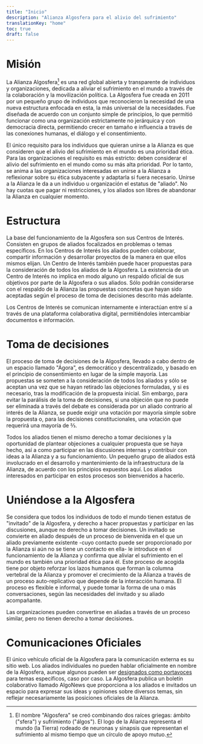 ```yaml
---
title: "Inicio"
description: "Alianza Algosfera para el alivio del sufrimiento"
translationKey: "home"
toc: true
draft: false
---
```


# Misión
La Alianza Algosfera[^1] es una red global abierta y transparente de individuos y organizaciones, dedicada a aliviar el sufrimiento en el mundo a través de la colaboración y la movilización política. La Algosfera fue creada en 2011 por un pequeño grupo de individuos que reconocieron la necesidad de una nueva estructura enfocada en esta, la más universal de la necesidades. Fue diseñada de acuerdo con un conjunto simple de principios, lo que permitió funcionar como una organización estrictamente no jerárquica y con democracia directa, permitiendo crecer en tamaño e influencia a través de las conexiones humanas, el diálogo y el consentimiento.

El único requisito para los individuos que quieran unirse a la Alianza es que consideren que el alivio del sufrimiento en el mundo es una prioridad ética. Para las organizaciones el requisito es más estricto: deben considerar el alivio del sufrimiento en el mundo como su más alta prioridad. Por lo tanto, se anima a las organizaciones interesadas en unirse a la Alianza a reflexionar sobre su ética subyacente y adaptarla si fuera necesario. Unirse a la Alianza le da a un individuo u organización el estatus de "aliado". No hay cuotas que pagar ni restricciones, y los aliados son libres de abandonar la Alianza en cualquier momento.

# Estructura
La base del funcionamiento de la Algosfera son sus Centros de Interés. Consisten en grupos de aliados focalizados en problemas o temas específicos. En los Centros de Interés los aliados pueden colaborar, compartir información y desarrollar proyectos de la manera en que ellos mismos elijan. Un Centro de Interés también puede hacer propuestas para la consideración de todos los aliados de la Algosfera. La existencia de un Centro de Interés no implica en modo alguno un respaldo oficial de sus objetivos por parte de la Algosfera o sus aliados. Sólo podrán considerarse con el respaldo de la Alianza las propuestas concretas que hayan sido aceptadas según el proceso de toma de decisiones descrito más adelante.

Los Centros de Interés se comunican internamente e interactúan entre sí a través de una plataforma colaborativa digital, permitiéndoles intercambiar documentos e información.

# Toma de decisiones
El proceso de toma de decisiones de la Algosfera, llevado a cabo dentro de un espacio llamado "Ágora", es democrático y descentralizado, y basado en el principio de consentimiento en lugar de la simple mayoría. Las propuestas se someten a la consideración de todos los aliados y sólo se aceptan una vez que se hayan retirado las objeciones formuladas, y si es necesario, tras la modificación de la propuesta inicial. Sin embargo, para evitar la parálisis de la toma de decisiones, si una objeción que no puede ser eliminada a través del debate es considerada por un aliado contrario al interés de la Alianza, se puede exigir una votación por mayoría simple sobre la propuesta o, para las decisiones constitucionales, una votación que requerirá una mayoría de ⅔.

Todos los aliados tienen el mismo derecho a tomar decisiones y la oportunidad de plantear objeciones a cualquier propuesta que se haya hecho, así a como participar en las discusiones internas y contribuir con ideas a la Alianza y a su funcionamiento. Un pequeño grupo de aliados está involucrado en el desarrollo y mantenimiento de la infraestructura de la Alianza, de acuerdo con los principios expuestos aquí. Los aliados interesados en participar en estos procesos son bienvenidos a hacerlo.

# Uniéndose a la Algosfera
Se considera que todos los individuos de todo el mundo tienen estatus de "invitado" de la Algosfera, y derecho a hacer propuestas y participar en las discusiones, aunque no derecho a tomar decisiones. Un invitado se convierte en aliado después de un proceso de bienvenida en el que un aliado previamente existente -cuyo contacto puede ser proporcionado por la Alianza si aún no se tiene un contacto en ella- le introduce en el funcionamiento de la Alianza y confirma que aliviar el sufrimiento en el mundo es también una prioridad ética para él. Este proceso de acogida tiene por objeto reforzar los lazos humanos que forman la columna vertebral de la Alianza y promover el crecimiento de la Alianza a través de un proceso auto-replicativo que depende de la interacción humana. El proceso es flexible e informal, y puede tomar la forma de una o más conversaciones, según las necesidades del invitado y su aliado acompañante.

Las organizaciones pueden convertirse en aliadas a través de un proceso similar, pero no tienen derecho a tomar decisiones.

# Comunicaciones Oficiales
El único vehículo oficial de la Algosfera para la comunicación externa es su sitio web. Los aliados individuales no pueden hablar oficialmente en nombre de la Algosfera, aunque algunos pueden ser [designados como portavoces](/es/mandatos) para temas específicos, caso por caso. La Algosfera publica un boletín colaborativo llamado AlgoNews que proporciona a los aliados e invitados un espacio para expresar sus ideas y opiniones sobre diversos temas, sin reflejar necesariamente las posiciones oficiales de la Alianza.

[^1]: El nombre "Algosfera" se creó combinando dos raíces griegas: ámbito ("sfera") y sufrimiento ("álgos"). El logo de la Alianza representa el mundo (la Tierra) rodeado de neuronas y sinapsis que representan el sufrimiento al mismo tiempo que un círculo de apoyo mutuo.
